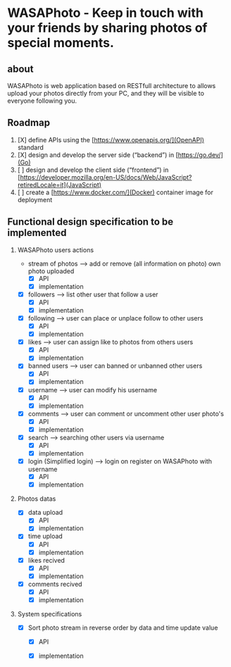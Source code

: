 # WASAPhoto - Keep in touch with your friends by sharing photos of special moments.

## about
WASAPhoto is web application based on RESTfull architecture to allows upload your photos directly from your PC, and they will be visible to everyone following you.


## Roadmap

1. [X] define APIs using the [https://www.openapis.org/](OpenAPI) standard
2. [X] design and develop the server side (“backend”) in [https://go.dev/](Go)
3. [ ] design and develop the client side (“frontend”) in [https://developer.mozilla.org/en-US/docs/Web/JavaScript?retiredLocale=it](JavaScript)
4. [ ] create a [https://www.docker.com/](Docker) container image for deployment

## Functional design specification to be implemented

1. WASAPhoto users actions
    - stream of photos --> add or remove (all information on photo) own photo uploaded
        - [X] API
        - [X] implementation

    - [X] followers --> list other user that follow a user
        - [X] API
        - [X] implementation

    - [X] following --> user can place or unplace follow to other users
        - [X] API
        - [X] implementation

    - [X] likes --> user can assign like to photos from others users 
        - [X] API
        - [X] implementation

    - [X] banned users --> user can banned or unbanned other users
        - [X] API
        - [X] implementation

    - [X] username --> user can modify his username
        - [X] API
        - [X] implementation

    - [X] comments --> user can comment or uncomment other user photo's 
        - [X] API
        - [X] implementation

    - [X] search --> searching other users via username 
        - [X] API
        - [X] implementation

    - [X] login (Simplified login) --> login on register on WASAPhoto with username 
        - [X] API
        - [X] implementation

2. Photos datas
    - [X] data upload
        - [X] API
        - [X] implementation

    - [X] time upload 
        - [X] API
        - [X] implementation

    - [X] likes recived
        - [X] API
        - [X] implementation

    - [X] comments recived
        - [X] API
        - [X] implementation

3. System specifications

    - [X] Sort photo stream in reverse order by data  and time update value
        - [X] API
        - [X] implementation

